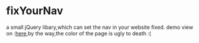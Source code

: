 # fixYourNav
a small jQuery libary,which can set the nav in your website fixed.
demo view on :[here](http://mayorhao.github.io/fixYourNav/),by the way,the color of the page is ugly to death :(
